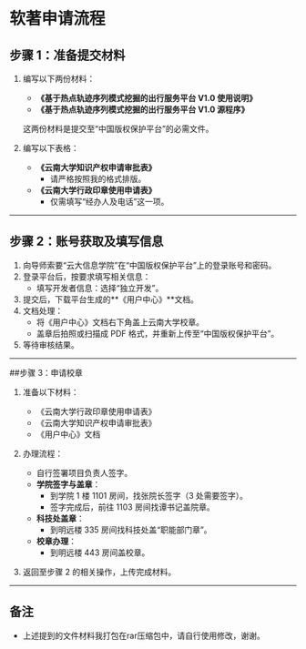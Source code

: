 # 软著申请流程

## 步骤 1：准备提交材料
1. 编写以下两份材料：
   - **《基于热点轨迹序列模式挖掘的出行服务平台 V1.0 使用说明》**
   - **《基于热点轨迹序列模式挖掘的出行服务平台 V1.0 源程序》**
   
   这两份材料是提交至“中国版权保护平台”的必需文件。

2. 编写以下表格：
   - **《云南大学知识产权申请审批表》**
     - 请严格按照我的格式排版。
   - **《云南大学行政印章使用申请表》**
     - 仅需填写“经办人及电话”这一项。

---

## 步骤 2：账号获取及填写信息
1. 向导师索要“云大信息学院”在“中国版权保护平台”上的登录账号和密码。
2. 登录平台后，按要求填写相关信息：
   - 填写开发者信息：选择“独立开发”。
3. 提交后，下载平台生成的**《用户中心》**文档。
4. 文档处理：
   - 将《用户中心》文档右下角盖上云南大学校章。
   - 盖章后拍照或扫描成 PDF 格式，并重新上传至“中国版权保护平台”。
5. 等待审核结果。

---

##步骤 3：申请校章
1. 准备以下材料：
   - 《云南大学行政印章使用申请表》
   - 《云南大学知识产权申请审批表》
   - 《用户中心》文档

2. 办理流程：
   - 自行签署项目负责人签字。
   - **学院签字与盖章**：
     - 到学院 1 楼 1101 房间，找张院长签字（3 处需要签字）。
     - 签字完成后，前往 1103 房间找谭书记盖院章。
   - **科技处盖章**：
     - 到明远楼 335 房间找科技处盖“职能部门章”。
   - **校章办理**：
     - 到明远楼 443 房间盖校章。

3. 返回至步骤 2 的相关操作，上传完成材料。

---

## 备注
- 上述提到的文件材料我打包在rar压缩包中，请自行使用修改，谢谢。
